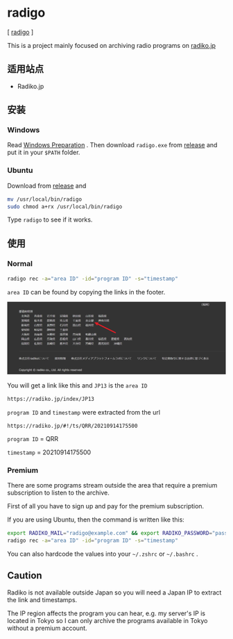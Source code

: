 # radigo

[ [radigo](https://github.com/yyoshiki41/radigo) ]

This is a project mainly focused on archiving radio programs on [radiko.jp](https://radiko.jp)

## 适用站点

- Radiko.jp

## 安装

### Windows

Read [Windows Preparation](/docs/preparation/windows.md) . Then download `radigo.exe` from [release](https://github.com/yyoshiki41/radigo/releases/) and put it in your `$PATH` folder.

### Ubuntu

Download from [release](https://github.com/yyoshiki41/radigo/releases/) and

```bash
mv /usr/local/bin/radigo
sudo chmod a+rx /usr/local/bin/radigo
```

Type `radigo` to see if it works.

## 使用

### Normal

```bash
radigo rec -a="area ID" -id="program ID" -s="timestamp"
```

`area ID` can be found by copying the links in the footer.

![footer](./radigo-0001.jpg)

You will get a link like this and `JP13` is the `area ID`

```bash
https://radiko.jp/index/JP13
```

`program ID` and `timestamp` were extracted from the url

```
https://radiko.jp/#!/ts/QRR/20210914175500
```

`program ID` = QRR

`timestamp` = 20210914175500

### Premium

There are some programs stream outside the area that require a premium subscription to listen to the archive.

First of all you have to sign up and pay for the premium subscription.

If you are using Ubuntu, then the command is written like this:

```bash
export RADIKO_MAIL="radigo@example.com" && export RADIKO_PASSWORD="password"
radigo rec -a="area ID" -id="program ID" -s="timestamp"
```

You can also hardcode the values into your `~/.zshrc` or `~/.bashrc` .

## Caution

Radiko is not available outside Japan so you will need a Japan IP to extract the link and timestamps.

The IP region affects the program you can hear, e.g. my server's IP is located in Tokyo so I can only archive the programs available in Tokyo without a premium account.
